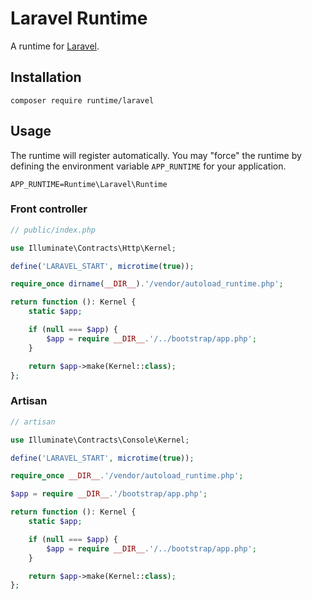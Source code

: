 # Laravel Runtime

A runtime for [Laravel](https://laravel.com/).

## Installation

```
composer require runtime/laravel
```

## Usage

The runtime will register automatically. You may "force" the runtime by defining
the environment variable `APP_RUNTIME` for your application.

```
APP_RUNTIME=Runtime\Laravel\Runtime
```

### Front controller

```php
// public/index.php

use Illuminate\Contracts\Http\Kernel;

define('LARAVEL_START', microtime(true));

require_once dirname(__DIR__).'/vendor/autoload_runtime.php';

return function (): Kernel {
    static $app;

    if (null === $app) {
        $app = require __DIR__.'/../bootstrap/app.php';
    }

    return $app->make(Kernel::class);
};
```

### Artisan

```php
// artisan

use Illuminate\Contracts\Console\Kernel;

define('LARAVEL_START', microtime(true));

require_once __DIR__.'/vendor/autoload_runtime.php';

$app = require __DIR__.'/bootstrap/app.php';

return function (): Kernel {
    static $app;

    if (null === $app) {
        $app = require __DIR__.'/../bootstrap/app.php';
    }

    return $app->make(Kernel::class);
};

```

